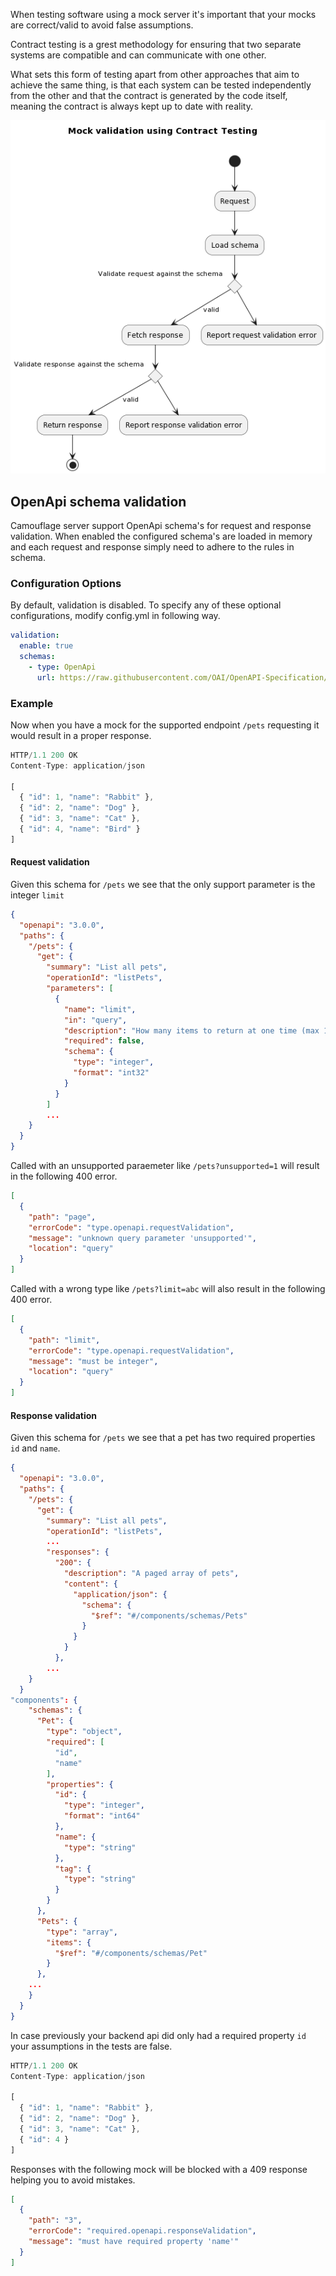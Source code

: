 When testing software using a mock server it's important that your mocks are correct/valid to avoid false assumptions.

Contract testing is a grest methodology for ensuring that two separate systems are compatible and can communicate with one other.​

What sets this form of testing apart from other approaches that aim to achieve the same thing, is that each system can be tested independently from the other and that the contract is generated by the code itself, meaning the contract is always kept up to date with reality.​

![Mock validation using Contract Testing](MockValidation.png)

## OpenApi schema validation

Camouflage server support OpenApi schema's for request and response validation. When enabled the configured schema's are loaded in memory and each request and response simply need to adhere to the rules in schema.

### Configuration Options

By default, validation is disabled. To specify any of these optional configurations, modify config.yml in following way.

```yaml
validation:
  enable: true
  schemas:
    - type: OpenApi
      url: https://raw.githubusercontent.com/OAI/OpenAPI-Specification/main/examples/v3.0/petstore.json
```

### Example

Now when you have a mock for the supported endpoint `/pets` requesting it would result in a proper response.

```javascript
HTTP/1.1 200 OK
Content-Type: application/json

[
  { "id": 1, "name": "Rabbit" },
  { "id": 2, "name": "Dog" },
  { "id": 3, "name": "Cat" },
  { "id": 4, "name": "Bird" }
]
```

#### Request validation

Given this schema for `/pets` we see that the only support parameter is the integer `limit`

```json
{
  "openapi": "3.0.0",
  "paths": {
    "/pets": {
      "get": {
        "summary": "List all pets",
        "operationId": "listPets",
        "parameters": [
          {
            "name": "limit",
            "in": "query",
            "description": "How many items to return at one time (max 100)",
            "required": false,
            "schema": {
              "type": "integer",
              "format": "int32"
            }
          }
        ]
        ...
    }
  }
}
```

Called with an unsupported paraemeter like `/pets?unsupported=1` will result in the following 400 error.

```json
[
  {
    "path": "page",
    "errorCode": "type.openapi.requestValidation",
    "message": "unknown query parameter 'unsupported'",
    "location": "query"
  }
]
```

Called with a wrong type like `/pets?limit=abc` will also result in the following 400 error.

```json
[
  {
    "path": "limit",
    "errorCode": "type.openapi.requestValidation",
    "message": "must be integer",
    "location": "query"
  }
]
```

#### Response validation

Given this schema for `/pets` we see that a pet has two required properties `id` and `name`.

```json
{
  "openapi": "3.0.0",
  "paths": {
    "/pets": {
      "get": {
        "summary": "List all pets",
        "operationId": "listPets",
        ...
        "responses": {
          "200": {
            "description": "A paged array of pets",
            "content": {
              "application/json": {
                "schema": {
                  "$ref": "#/components/schemas/Pets"
                }
              }
            }
          },
        ...
    }
  }
"components": {
    "schemas": {
      "Pet": {
        "type": "object",
        "required": [
          "id",
          "name"
        ],
        "properties": {
          "id": {
            "type": "integer",
            "format": "int64"
          },
          "name": {
            "type": "string"
          },
          "tag": {
            "type": "string"
          }
        }
      },
      "Pets": {
        "type": "array",
        "items": {
          "$ref": "#/components/schemas/Pet"
        }
      },
    ...
    }
  }
}
```

In case previously your backend api did only had a required property `id` your assumptions in the tests are false.

```javascript
HTTP/1.1 200 OK
Content-Type: application/json

[
  { "id": 1, "name": "Rabbit" },
  { "id": 2, "name": "Dog" },
  { "id": 3, "name": "Cat" },
  { "id": 4 }
]
```

Responses with the following mock will be blocked with a 409 response helping you to avoid mistakes.

```json
[
  {
    "path": "3",
    "errorCode": "required.openapi.responseValidation",
    "message": "must have required property 'name'"
  }
]
```

